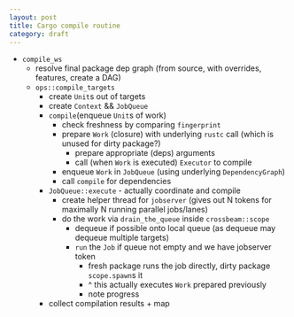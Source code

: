 ```yaml
---
layout: post
title: Cargo compile routine
category: draft
---
```

* `compile_ws`
  * resolve final package dep graph (from source, with overrides, features, create a DAG)
  * `ops::compile_targets`
    * create `Unit`s out of targets
    * create `Context` && `JobQueue`
    * `compile`(enqueue `Unit`s of work)
      * check freshness by comparing `fingerprint`
      * prepare `Work` (closure) with underlying `rustc` call (which is unused for dirty package?)
        * prepare appropriate (deps) arguments
        * call (when `Work` is executed) `Executor` to compile
      * enqueue `Work` in `JobQueue` (using underlying `DependencyGraph`)
      * call `compile` for dependencies
    * `JobQueue::execute` - actually coordinate and compile
      * create helper thread for `jobserver` (gives out N tokens for maximally N running parallel jobs/lanes)
      * do the work via `drain_the_queue` inside `crossbeam::scope`
        * dequeue if possible onto local queue (as dequeue may dequeue multiple targets)
        * `run` the `Job` if queue not empty and we have jobserver token
          * fresh package runs the job directly, dirty package `scope.spawn`s it
          * ^ this actually executes `Work` prepared previously
          * note progress
    * collect compilation results + map
